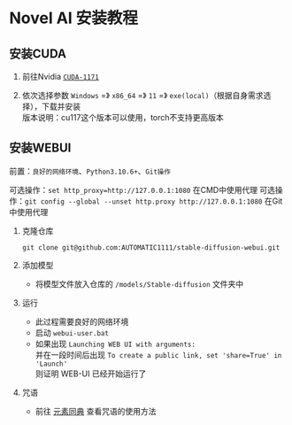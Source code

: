 # Novel AI 安装教程

## 安装CUDA

1. 前往Nvidia [`CUDA-1171`](https://developer.nvidia.com/cuda-11-7-1-download-archive)

2. 依次选择参数 `Windows` =》 `x86_64` =》 `11` =》 `exe(local)`（根据自身需求选择），下载并安装  
   版本说明：cu117这个版本可以使用，torch不支持更高版本

## 安装WEBUI

前置：`良好的网络环境`、`Python3.10.6+`、`Git操作`

可选操作：`set http_proxy=http://127.0.0.1:1080` 在CMD中使用代理
可选操作：`git config --global --unset http.proxy http://127.0.0.1:1080` 在Git中使用代理

1. 克隆仓库
    ```shell
   git clone git@github.com:AUTOMATIC1111/stable-diffusion-webui.git
    ```

2. 添加模型
   - 将模型文件放入仓库的 `/models/Stable-diffusion` 文件夹中

3. 运行
   - 此过程需要良好的网络环境
   - 启动 `webui-user.bat`
   - 如果出现 `Launching WEB UI with arguments:`  
   并在一段时间后出现 `To create a public link, set 'share=True' in 'Launch'`  
   则证明 WEB-UI 已经开始运行了

4. 咒语
   - 前往 [元素同典](https://docs.qq.com/doc/DWFdSTHJtQWRzYk9k) 查看咒语的使用方法
